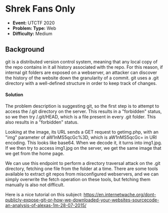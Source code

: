 # Shrek Fans Only
* **Event:** UTCTF 2020
* **Problem: Type:** Web
* **Difficulty:** Medium

## Background
git is a distributed version control system, meaning that any local copy of the 
repo contains in it all history associated with the repo. For this reason, if 
internal git folders are exposed on a webserver, an attacker can discover the 
history of the website down the granularity of a commit. git uses a .git 
directory with a well-defined structure in order to keep track of changes.

#### Solution
The problem description is suggesting git, so the first step is to attempt to 
access the /.git directory on the server. This results in a "forbidden" status,
so we then try /.git/HEAD, which is a file present in every .git folder. This 
also results in a "forbidden" status.

Looking at the image, its URL sends a GET request to getimg.php, with an "img"
parameter of aW1nMS5qcGc%3D, which is aW1nMS5qcGc= in URI encoding. This looks 
like base64. When we decode it, it turns into img1.jpg. If we then try to access
img1.jpg on the server, we get the same image that we get from the home page.

We can use this endpoint to perform a directory traversal attack on the .git
directory, fetching one file from the folder at a time. There are some tools
available to extract git repos from misconfigured webservers, and we can simply
overwrite the fetch operation on these tools, but fetching them manually is also
not difficult. 

Here is a nice tutorial on this subject:
https://en.internetwache.org/dont-publicly-expose-git-or-how-we-downloaded-your-websites-sourcecode-an-analysis-of-alexas-1m-28-07-2015/